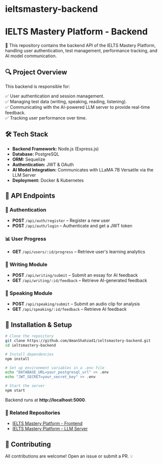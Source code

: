# ieltsmastery-backend
# IELTS Mastery Platform - Backend

🔗 This repository contains the backend API of the IELTS Mastery Platform, handling user authentication, test management, performance tracking, and AI model communication.

## 🔍 Project Overview
This backend is responsible for:

✅ User authentication and session management.  
✅ Managing test data (writing, speaking, reading, listening).  
✅ Communicating with the AI-powered LLM server to provide real-time feedback.  
✅ Tracking user performance over time.  

## 🛠️ Tech Stack
- **Backend Framework:** Node.js (Express.js)  
- **Database:** PostgreSQL  
- **ORM:** Sequelize  
- **Authentication:** JWT & OAuth  
- **AI Model Integration:** Communicates with LLaMA 7B Versatile via the LLM Server  
- **Deployment:** Docker & Kubernetes  

## 🔗 API Endpoints
### 🚀 Authentication
- **POST** `/api/auth/register` – Register a new user
- **POST** `/api/auth/login` – Authenticate and get a JWT token

### 📊 User Progress
- **GET** `/api/users/:id/progress` – Retrieve user's learning analytics

### 📝 Writing Module
- **POST** `/api/writing/submit` – Submit an essay for AI feedback
- **GET** `/api/writing/:id/feedback` – Retrieve AI-generated feedback

### 🎤 Speaking Module
- **POST** `/api/speaking/submit` – Submit an audio clip for analysis
- **GET** `/api/speaking/:id/feedback` – Retrieve AI feedback

## 🚀 Installation & Setup
```bash
# Clone the repository
git clone https://github.com/AmanShahzad1/ieltsmastery-backend.git
cd ieltsmastery-backend

# Install dependencies
npm install

# Set up environment variables in a .env file
echo "DATABASE_URL=your_postgresql_url" >> .env
echo "JWT_SECRET=your_secret_key" >> .env

# Start the server
npm start
```
Backend runs at **http://localhost:5000**.

### 🔗 Related Repositories
- [IELTS Mastery Platform - Frontend](https://github.com/AmanShahzad1/ieltsmastery-main)
- [IELTS Mastery Platform - LLM Server](https://github.com/AmanShahzad1/ieltsMastery-LLM-Server)

## 🤝 Contributing
All contributions are welcome! Open an issue or submit a PR. 💡

